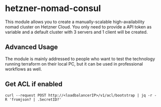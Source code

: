 # hetzner-nomad-consul

This module allows you to create a manually-scalable high-availability nomad cluster on Hetzner Cloud.
You only need to provide a API token as variable and a default cluster with 3 servers and 1 client will be created.

## Advanced Usage

The module is mainly addressed to people who want to test the technology running terraform on their local PC, but it can be used in professional workflows as well.

## Get ACL if enabled
```
curl --request POST http://<loadbalancerIP>/v1/acl/bootstrap | jq -r -R 'fromjson? | .SecretID?'
```

